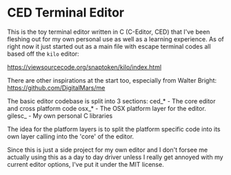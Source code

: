 # CED Terminal Editor

This is the toy terminal editor written in C (C-Editor, CED) that I've
been fleshing out for my own personal use as well as a learning
experience. As of right now it just started out as a main file with
escape terminal codes all based off the `kilo` editor:

https://viewsourcecode.org/snaptoken/kilo/index.html

There are other inspirations at the start too, especially from Walter
Bright:
https://github.com/DigitalMars/me

The basic editor codebase is split into 3 sections:
  ced_*   - The core editor and cross platform code
  osx_*   - The OSX platform layer for the editor.
  gilesc_ - My own personal C libraries

The idea for the platform layers is to split the platform specific
code into its own layer calling into the 'core' of the editor.

Since this is just a side project for my own editor and I don't forsee
me actually using this as a day to day driver unless I really get
annoyed with my current editor options, I've put it under the MIT
license.
